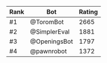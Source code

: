 Rank|Bot|Rating
---|---|---
#1|@ToromBot|2665
#2|@SimplerEval|1881
#3|@OpeningsBot|1797
#4|@pawnrobot|1372
